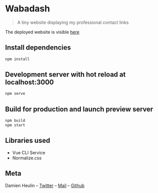 # Wabadash
> A tiny website displaying my professional contact links

The deployed website is visible [here](https://wabadash.vercel.app/)

## Install dependencies

```sh
npm install
```

## Development server with hot reload at localhost:3000

```sh
npm serve
```

## Build for production and launch preview server

```sh
npm build
npm start
```

## Libraries used
- Vue CLI Service
- Normalize.css

## Meta
Damien Heulin – [Twitter](https://twitter.com/damien_hl) – [Mail](mailto:damienheulin87@gmail.com) – [Github](https://github.com/damien-hl)

